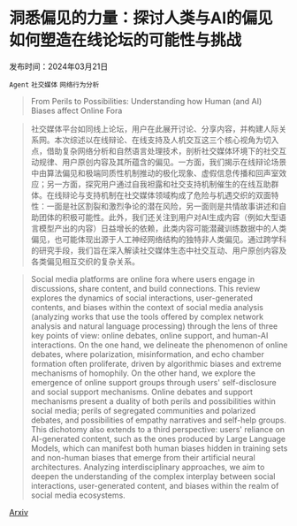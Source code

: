 # 洞悉偏见的力量：探讨人类与AI的偏见如何塑造在线论坛的可能性与挑战

发布时间：2024年03月21日

`Agent` `社交媒体` `网络行为分析`

> From Perils to Possibilities: Understanding how Human (and AI) Biases affect Online Fora

> 社交媒体平台如同线上论坛，用户在此展开讨论、分享内容，并构建人际关系网。本次综述以在线辩论、在线支持及人机交互这三个核心视角为切入点，借助复杂网络分析和自然语言处理技术，剖析社交媒体环境下的社交互动规律、用户原创内容及其所蕴含的偏见。一方面，我们揭示在线辩论场景中由算法偏见和极端同质性机制推动的极化现象、虚假信息传播和回声室效应；另一方面，探究用户通过自我袒露和社交支持机制催生的在线互助群体。在线辩论与支持机制在社交媒体领域构成了危险与机遇交织的双面特性：一面是社区割裂和激烈争论的潜在风险，另一面则是共情故事讲述和自助团体的积极可能性。此外，我们还关注到用户对AI生成内容（例如大型语言模型产出的内容）日益增长的依赖，此类内容可能潜藏训练数据中的人类偏见，也可能体现出源于人工神经网络结构的独特非人类偏见。通过跨学科的研究手段，我们旨在深入解读社交媒体生态中社交互动、用户原创内容及各类偏见相互交织的复杂关系。

> Social media platforms are online fora where users engage in discussions, share content, and build connections. This review explores the dynamics of social interactions, user-generated contents, and biases within the context of social media analysis (analyzing works that use the tools offered by complex network analysis and natural language processing) through the lens of three key points of view: online debates, online support, and human-AI interactions. On the one hand, we delineate the phenomenon of online debates, where polarization, misinformation, and echo chamber formation often proliferate, driven by algorithmic biases and extreme mechanisms of homophily. On the other hand, we explore the emergence of online support groups through users' self-disclosure and social support mechanisms. Online debates and support mechanisms present a duality of both perils and possibilities within social media; perils of segregated communities and polarized debates, and possibilities of empathy narratives and self-help groups. This dichotomy also extends to a third perspective: users' reliance on AI-generated content, such as the ones produced by Large Language Models, which can manifest both human biases hidden in training sets and non-human biases that emerge from their artificial neural architectures. Analyzing interdisciplinary approaches, we aim to deepen the understanding of the complex interplay between social interactions, user-generated content, and biases within the realm of social media ecosystems.

[Arxiv](https://arxiv.org/abs/2403.14298)